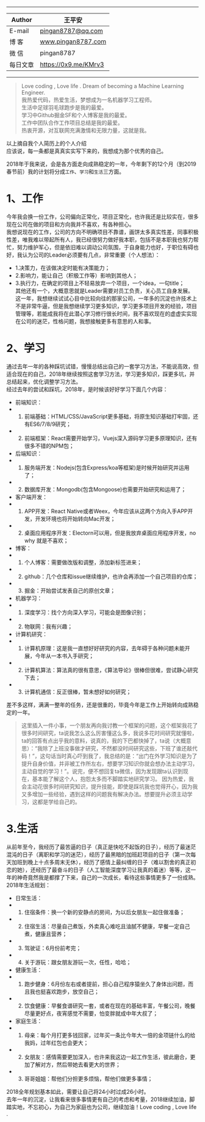 ****
|Author|王平安|
|---|---
|E-mail|pingan8787@qq.com
|博  客|www.pingan8787.com
|微  信|pingan8787
|每日文章|https://0x9.me/KMrv3
****

> Love coding , Love life . Dream of becoming a Machine Learning Engineer.  
> 我热爱代码，热爱生活，梦想成为一名机器学习工程师。  
> 生活中足球羽毛球跑步是我的最爱。  
> 学习中Github掘金SF和个人博客是我的最爱。  
> 工作中团队合作工作项目总结是我的最爱。  
> 热衷开源，对互联网充满激情和无限力量，这就是我。  

以上摘自我个人简历上的个人介绍   
应该说，每一条都是真真实实写下来的，我想成为那个优秀的自己。  

2018年于我来说，会是各方面走向成熟稳定的一年，今年剩下的12个月（到2019春节前）我的计划将分成`工作`、`学习`和`生活`三方面。  

# 1、工作
今年我会换一份工作，公司偏向正常化，项目正常化，也许我还是比较实在，很多现在公司在做的项目和方向我并不喜欢，有各种担心。  
我想说现在的工作，公司的方向不明确项目不靠谱，画饼太多真实性差，同事积极性差，唯我难以带起所有人，我已经很努力做好我本职，包括不是本职我也努力帮忙，努力维护军心，但是依旧难以调动公司氛围，于自身能力也好，于职位有碍也好，我认为公司的Leader必须要有几点，非常重要（个人想法）：  
* 1.决策力，在该做决定时能有决策能力；  
* 2.影响力，能让自己（积极工作等）影响到其他人；  
* 3.执行力，在确定的项目上不轻易放弃一个项目，一个idea，一句title；  
其他还有一个，大概意思就是Leader需要对员工负责，关心员工自身发展。  
这一年，我想继续试试心目中比较向往的那家公司，一年多的沉淀也许技术上不是非常牛逼，但是我想继续学习更多知识，学习更多项目开发的经验，项目管理等，若能成我将在此潜心学习修行很长时间，我不喜欢现在的虚虚实实现在公司的迷茫，性格问题，我想接触更多有意思的人和事。  

# 2、学习
通过去年一年的各种踩坑试错，慢慢总结出自己的一套学习方法，不能说高效，但适合现在的自己，2018年继续按照这套学习方法，学习更多知识，踩更多坑，并总结起来，优化调整学习方法。  
经过去年的尝试和踩坑，2018年，是时候该好好学习下面几个内容：  
* 前端知识：  
*   1. 前端基础：HTML/CSS/JavaScript更多基础，将原生知识基础打牢固，还有ES6/7/8/9研究；    
*   2. 前端框架：React需要开始学习，Vuejs深入源码学习更多原理知识，还有很多不错的NPM包；  
* 后端知识：   
*   1. 服务端开发：Nodejs(包含Express/koa等框架)是时候开始研究并运用了；  
*   2. 数据库开发：Mongodb(包含Mongoose)也需要开始研究和运用了；  
* 客户端开发：  
*   1. APP开发：React Native或者Weex，今年应该从这两个方向入手APP开发，开发环境也将开始转向Mac开发；
*   2. 桌面应用程序开发：Electorn可以用，但是我放弃桌面应用程序开发，no why 就是不喜欢；
* 博客：  
*   1. 个人博客：需要做改版和调整，添加新标签进来；
*   2. github：几个仓库和issue继续维护，也许会再添加一个自己项目的仓库；
*   3. 掘金：开始尝试发表自己的原创文章；
* 机器学习：
*   1. 深度学习：找个方向深入学习，可能会是图像识别；
*   2. 物联网：我有兴趣；
* 计算机研究：  
*   1. 计算机原理：这是我一直想好好研究的内容，去年碍于各种问题未能开展，今年从一本书入手研究；   
*   2. 计算机算法：算法真的很有意思，《算法导论》很棒但很难，尝试静心研究下去；   
*   3. 计算机通信：反正很棒，暂未想好如何研究；   

差不多这样，满满一整年的任务，还是很重的，毕竟今年是工作上开始转向成熟稳定的一年。
> 这里插入一件小事，一个朋友再向我讨教一个框架的问题，这个框架我花了很多时间研究，ta说我怎么这么厉害懂这么多，我说多花时间研究就懂啦，ta的回答有点出乎我的意料，说真的，我的下巴都快掉了，ta说（大概意思）：“我除了上班没事做才研究，不然都没时间研究这些，下班了谁还敲代码！”，这句话当时真心吓到我了，我总结的是：“出门在外学习知识是为了提升自身价值，并非被工作所左右，想要学习知识你就会想办法主动学习，主动自觉的学习！”。说完，便不想回复ta微信，因为发现跟ta认识到现在，基本能了解这个人，抱怨太多而不脚踏实地研究学习。
因为热爱，我会主动花很多时间研究知识，提升技能，即使是踩坑我也觉得开心，因为我又多增加一些经验，遇到这样的问题我有解决办法。想要提升必须主动学习，这都是学给自己的。   

# 3.生活 
从前年至今，我经历了最苦逼的日子（真正是快吃不起饭的日子），经历了最迷茫混沌的日子（离职和学习的迷茫），经历了最黑暗的加班赶项目的日子（第一次每天加班到晚上十点多周末无休），经历了感情上最纠缠的日子（难以割舍的真正初恋的她），还经历了最奋斗的日子（人工智能深度学习让我真的着迷）等等，这一年的神奇竟然我是都撑了下来，自己的一次成长，看待这些事情更多了一份成熟。  
2018年生活规划： 
* 日常生活：
*   1. 住宿条件：换一个新的安静点的房间，为以后女朋友一起住做准备；  
*   2. 住宿生活：尽量自己煮饭，外卖真心难吃且油腻不健康，早餐一定自己煮，健康且营养；  
*   3. 驾驶证：6月份前考完；  
*   4. 关于游玩：跟女朋友游玩一次，任性，哈哈；  
* 健康生活：
*   1. 跑步健身：6月份左右或者提前，担心自己程序猿坐久了身体出问题，而且我也挺喜欢跑步，放空自己；  
*   2. 饮食健康：早餐食谱研究一套，或者在现在的基础丰富，午餐公司，晚餐尽量更好点，夜宵感觉不需要，怕变胖就成中年大叔了；  
* 家庭生活：  
*   1. 母亲：每个月打更多钱回家，过年买一条比今年大一倍的金项链什么的给我妈，过年红包也会更大；    
*   2. 女朋友：感情需要更加深入，也许来我这边一起工作生活，彼此磨合，更加了解对方，然后带她去看更大的世界；  
*   3. 哥哥姐姐：帮他们分担更多烦恼，帮他们做更多事情；

2018全年规划基本如此，需要让自己将24小时过成26小时。  
去年一年的沉淀，让我看来很多事情更有自己的考虑和考量，2018继续加油，脚踏实地，不忘初心，为自己为家庭也为公司，继续加油！Love coding , Love life .  
